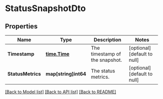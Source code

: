 # StatusSnapshotDto

## Properties
Name | Type | Description | Notes
------------ | ------------- | ------------- | -------------
**Timestamp** | [**time.Time**](time.Time.md) | The timestamp of the snapshot. | [optional] [default to null]
**StatusMetrics** | **map[string]int64** | The status metrics. | [optional] [default to null]

[[Back to Model list]](../pkg/nifi/README.md#documentation-for-models) [[Back to API list]](../pkg/nifi/README.md#documentation-for-api-endpoints) [[Back to README]](../pkg/nifi/README.md)


